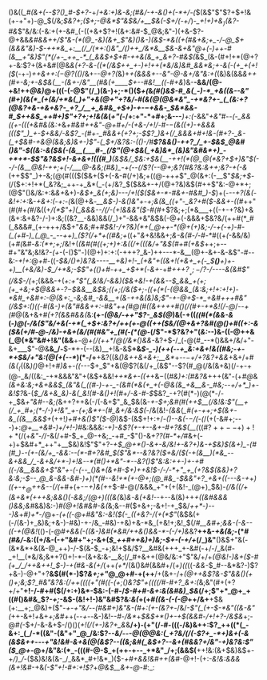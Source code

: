 ()&((*_#(&+(--$?()_#-$+?-*+/_+&:+)&-&;(#&/-+-&()+(-*+/-(_$(&$"$"$?+$+!&(+-+"+)-@_$(/&;_$&?+;($+;-@&*$"&$&/+__$&(-$+/(-+/_)-*_$+!+)+$&$_)($&?-#&*$"&/&:(-&:+(+-&#_(-((+&+$?+!(&+:&#-$_@&;&"-)(+&-$?-@+&&*&#&&++_/$"&-(*(@_-&)(&+_$"&)()&_-)_(&$-*&((+(#&+&;+_-/-@_$+(&&&"&)-$-++*&_+:__(/_/(*+:()&"_/()++_/&*&__$&-&+&"_@+_(-_)++-#(&__+"&)$"(*(/+-_++_-*_(_&&$+$+#-++&(&_+_&+?-#&$(*&$_(&-(#+!+*(@+?+-&:$?+(&+&#(@&_&(+?-&-((*(/&$++_+-)+!++(*&/&)&#_&&*&;+-&(-(+_+(+!($_(-+-)_++&+*+:($-@$?(*()_/&+-_-@+?(_&)+_+(&&&+--&"-@-&+/&"&:+(_(&)&(&&_&++(#+-&;+-&$&(__-(&+-/&"__(#&(+____$+--#&!__((-#+&_)&-__-&&/(@-$+$&!++_@&)_@+(((-(-@$"(/_)(&-)+;-*()($_+(_&*(#()&$-#_&(_-)-*_+&((&--&"(#+)(&(*_(+(&/+*&(_)+"+&(@+"+?&/-#(&(@(@&*&"_-+*&?+-_(_(&:+?(@&?+&-+&+&?-_+?_/__+_&#&_+$+)-+-$-$+&&-_$&*&&-#_$++&$_++#+)$"+?+;+!&(&*(*+"(*-/+:+"-*+#+;&---___)+:(_-&&"_+&"_#-*-(-_&&((+-(((+&#&(&:+*&*+#&#++&"-@+#+/-(+&-/+!_/-#-$-$(&((+)-_+&&_&((($"_)_+-$+&&/-&$?_-(#+-_#&&+(+?+;-$$?_)&+(/_&&&+#+!&-(#+?-_&-(_+$&#-+_&_@(&&;&)&+-)$"-(_$+/&?&:-(()_-_/_#__$?&&()-++?_/_+-$&$_@&#()&"-$((&:-&($&(-(&__(___#-_(/$"(@+$&(_+&)&*_(&)&"&#&*+)_-+*+*-$$"&?&$+!-&+&+!(((#_)__(&_$&/_$&:+$&(__-++!(*(@_@(*&?+$+)&"_$(--/-(&__@&!-++;+(-/___@-&&;(#&)_-+(--(/$?(--@+;&?(#&?&:&++;&?-+_(-_&*(++$$"_)+-&;(@(#((($($&+($+(-&-#(/+)&;+((@-++_+_$"_@(&+:(-__$"_$&;+$_-(/($+:+!+*(_&?&;_++-+_&*(_-(+/&?_$($&&+-+/(@+?&)&$(#++$"&:-@+*+;(@$"()&/&:+:&_&+_&+)_-&$+_&(+;&)---/+!($($&+-*-#&+-#&#_)-$_)+(-_--+?(*&*(-&!+:+:_&-_+&+:(_-_+:-(_&(@+&_-__&$-)-&()&"+-+;&(&_((+"-_&?+#($-&&+-((#_++"(#(#+_(#_/&((+_/(*$"+)(_&&&--/(/-(+!&&&"($-#(#_+$?&;+;(*&___+((-+-+?&)+&(&+:&+&?-/-)+:&;((&?__-&&)&&(/_)+"-&&+&"&$&(-@_+_(-&&&+$&?&/(++#(*_#(_&&&#_(+-+++/&$+"_&&;_#+#_$&!-/+?&)(*+(_@++-*(@+(+)&;-/-+(-+)-#-(_(+#-)_(_@_-_--++)_($?(/+*+((#&;+_((+"_&_+&!&&+;_&-&(#-/-#-*_#((+*(*-&&/&)(+_#(_&#-_&:(*+;+;_/&!+(_(&#(#((+;+)+:&((/+(((&/+"&$(#+#(+&$_++;+--#+"&"&;&!&?-_(+_-(-()$"-)(@+)+:+:(-+++?_&-)++---*-&__(@+-&+-&-&$"-#--&:-_+!+:_@_+_#-((_-$&/()+)&?&----__+&)+!-_(+&"+((&+!(+&+_+(-_$__()__+)+-+)__(+&/&)-$_/+*&;-$$"+(()+#-++_+$+*(_-*&+-*+#_++$+?__+;-/$?-/----&(&#$"(/&$-/(_+;(&&&-+(*+:+"$"(_&!&/-&&)($&+&!-+(&&--$_&&_+(+;(+_+&;+$_@&&+-$?-$_$&&__&$&;_(_(+;(/&_($+;-((+(*(-(@&&_(&:&;+!+:+!+)-*&#_+&#+:-@(&+:_-&;&#_-&&__+(&-++&(&)&;$"-+-@+$-*_+&#+++#&"(/&$+:()((-#(&-)+(&"_#&_&++:-#&"++(#_@(#((&++++#()(*_/(#+-+*&!(/-@_/_--+(#_@(&+&+#_(+?(&&#&&(_&:__(+_-(@&/-++"$?-_&$(@_)&(-+((_((#(*(&&-&_(*-)_@(_-/&($"&/+&(-+*(_+$+:&?+/++(+-@((++($&/(@+&+?&#(@()+#((+:-&($_&(_+/_#-@-/&)-+&+(&_/(#(#&"+_(#(*-_(*(@_-(/$"-*$?&?+"(_&:_--)&-((-@++&(_@(*&"&#+!&"(&&__+-@_+(/(++*_/_@(/&*()&&_-&?+$-/_(-@(#_--*()&&+/&/+"-&+___$"-@&__&_/-__$-*+-(--(&)__+!&-&$__+&_$-_-)(++(--+_&:+&+!&((#&;-+-*+$&/+"&:(@(+(--*_)(*-/+__+&?((&_()&++&+&+;__&*_+--_$-$+/+?&?+&&_+&+/+#_(&$(_($_((&_)()_@+!+#_)&_+-_((_---$+_$"+&(@$?(&(/+_(&$"--$?(#_@(/&(&+&)(/-+-+(@-_&/((&:_-+*&&&"&"+(&$+&&!_++*&+-((+_+&$-$((_#&)+:(#&?&_+++(&"-(+#_@_&_(&+&:&;+&+&&$_(&"&(_((#-)-+-_-(&#(*&(+_+(-@&(&_+&__&-_#&;--+/+*_)+-&!$?_&-(_$_/&+&_&)-&(_&!(#-&()+!(#+/-&-#-$_$&?_-+?(#(*-)(@(*-/-+_$&_+"&#--&;(_&++?++&(-/(-&+$"_&_$&(&-_+-$+;&#(#(++$__(/&!&:$"(__+(/_+_#+;(*-/-)+!&"_+-(+;&*+-(#_&+/&:&$(_-/&(&!-*(&&*(*_#(+-++;+$(&+-&_((&__&&$+*(++!_)+#+&()$"($-@_)&$-(&$+!+:+/-_()--&(-$-/($-(_/(+(-&#+;---)+:_@+__+&#-)+/+!-)_#&:&&&:_-+)-&$?(+-+--&+-#+?&$(__(_((#$?++--+)+!+*(/($+_&"-/_/-&(/+#-$_+_@-+&;_-+#_-$"()-&_$+?$?(#-*+/_#&+(-+)+$&#+*_++"+__$&)&!$"$"+?-*+$_@+*()-&+-&/&!+-&?+)&-+$_&_)_$(&+)_-(#(#_)--(+-(&/+_-&&:--(*-#+?&#_$(_$"&*--&?&?($+_&/($(-+(&__)(*&_--&+&&_/_-&+&/+*-)+!&--*(#()+*&"-*--&?()$"&:&:++-)_+-_+#((-/_&__&&&+$"&"+-(-(--_()&*(&+#-$+)++&!_$-/-/-*+"_+_(+?&$(&&)+?&:&;-$--_@_&-&&-&#-)+)(*(#--&!+*(+-@+;(@_#&_-$_&&"+?_+&*_+((---&-+_+_)((+-+$_@+$+&--(/(_+#+(+_-$-$+)&(+_+$-#-@(/&&&_+"+(+(&!-_(@+)_$&)-___(/&((/+(&+&*(+++&;&&()(_-*&*&;_/(@+)(((&(_&)_&-&(+&!_--+--&(&)++_+($($&#&*&&()&*&;&#_&&)&:-)_#(@+!&#&#-&(_&;&--#($+&+;-&+!-+_$&/_++*_-_)---)&_+#_)+*-/_@+-_(+*((-@+#&"&:-*&!($(-_((+&?-/(+(*$"_(&$&(+(-/(&-)+_&)&;+&-)-#&)-+-/&_-#&)-+&)+&-*&_(+&!+;&!_$(/_#__&#+;&&-(-&--((-+(@&!_(()-(-@_#+&&(-((*&*-)&#(*&#___/++&_()&&-*-(-/+)&_&?__++&-_+&(&;_-(*_#(#&/-_&:((+/&-(-+"&#+"+;-&+(_$_++#++&)+)&;-$+-(-+/+_(/_)&"__()&$+"&(-(&*&*+&(&-@_++)-/-$(&-$_-+;&!+$&/$?__&#&(+++_+-&#(-+/-/_&(#-_+!__(*&/&;&*+?()+!-*-(&+&:&-__&;(/_#+&++(@&/&:+"$"&/+/+_(@&!-)&+($-#(+_/_/++&++!_$-)-+(#&-&(+/_(++_(+*_/(&()&#(&&#+/(_+)((_((_-&&-_$_#--&*&?-)$?+&-)-@+"+?__&$(#(*-)$?_&+;+"_@_@+#-+(++__/+(&+-/+*(@++&_$?&-$"&&()_(_+()+;&;$?_#&"&?&:(/++((((+"(#((-(+;()&?$"+((((/_#-#+?_&+:(*&;&"(#+(+?+/+"__+!-/-#+#($(/+:+)&*-$&:-(-#-/_$-#+#-&+:&(&#&)_$&_(/+;$"+*_@+_+((#()&#&_$?-_+;_-&$-(&!+!-)&"&#$?&:_&(_+(+#_((&-(-(-@_++/&$+$__+$&(+:__+;_@&)+($"-*+-+"&/--(#&#+)&"&-(#+:(+-(&?+*-/&/_-$"(_(+-$-*&"((&-&"(_++-&+!_+_&+_+;&#+_+(-_-+--_&-)&!--_#-/&*_+_$&$+*()+-+$(&&#-/+!+?-/&$&_+;-@_#(_-$+/-&-&+$-/()()(*+!(/(+-)&?+_&*&__/+)-(+"(/-#-(((-/&)&++:$?_++((*(_-&+:_(_/-*((&"-(&"+"_@_/&:$?-*-_&/---@(@_@&:(_+?&/(/(-$?+_-*+)&+(-&(&$&++*---*+"&!&#-&+&(@(&$?--((&;&#(_&$+?--&+(#_&&?+/&"-_+)&?&:$"($_@+*-@+/&"&:(*_-(((#-@-$_+(++-+--_+*&"_/+;(&&$(__++!&:(&+$&)&$+-+*_/_)_/-*($&)&!&(&-_/_&&*_#+!&*_)($-_+#+&&!&#++(&_#-@+!-(+:-_&!&:&*&&(&+!&*_#-+&_(-$"+!-#+:+!$?_+_@&$__&+_-_@-#_:_:
